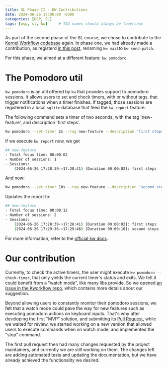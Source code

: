 ```yaml
---
title: SL Phase II - KW Contributions
date: 2024-06-26 17:00:00 -0300
categories: [USP, SL]
tags: [usp, sl, kw]     # TAG names should always be lowercase
---
```



As part of the second phase of the SL course, we chose to contribute to the [Kernel Workflow codebase](https://github.com/kworkflow/kworkflow) again. 
In phase one, we had already made a contribution, as registerd [in this post](https://bolgheroni.github.io/posts/SL-3/), renaming `kw mail`to `kw send-patch`.

For this phase, we aimed at a different feature: `kw pomodoro`.

# The Pomodoro util

`kw pomodoro` is an util offered by `kw` that provides support to pomodoro sessions. It allows users to set and check timers, with or without tags, that trigger notifications when a timer finishes. 
If tagged, those sessions are registered in a local `sqlite` database that feed the `kw report` feature.  

The following command sets a timer of two seconds, with the tag 'new-feature', and description 'first steps'.

```bash
kw pomodoro --set-timer 2s --tag new-feature --description 'first steps' 
```

If we execute `kw report` now, we get

```bash
## new-feature
- Total focus time: 00:00:02
- Number of sessions: 1
- Sessions:
    (2024-06-26 17:28:39->17:28:41) [Duration 00:00:02]: first steps
```

And now: 

```bash
kw pomodoro --set-timer 10s --tag new-feature --description 'second steps' 
```

Updates the report to:

```bash
## new-feature
- Total focus time: 00:00:12
- Number of sessions: 2
- Sessions:
    (2024-06-26 17:28:39->17:28:41) [Duration 00:00:02]: first steps
    (2024-06-26 17:29:36->17:29:46) [Duration 00:00:10]: second steps
```

For more information, refer to the [official kw docs](https://kworkflow.org/tutorials/pomodoro-report.html).

# Our contribution

Currently, to check the active timers, the user might execute `kw pomodoro --check-timer`, that only yields the current timer's status and exits. We felt it could benefit from a "watch mode", like many libs provide. So we opened [an issue in the Kworkflow repo](https://github.com/kworkflow/kworkflow/issues/1115), which contains more details about our suggestion.  

Beyond allowing users to constantly monitor their pomodoro sessions, we felt that a watch mode could pave the way for new features such as executing pomodoro actions on keyboard inputs. That's why after developing the first "MVP" solution, and submitting its [Pull Request](https://github.com/kworkflow/kworkflow/pull/1125), while we waited for review, we started working on a new version that allowed users to execute commands when on watch mode, and implemented the "stop" command. 

The first pull request then had many changes requested by the project maintainers, and currently  we are still working on them. The changes left are adding automated tests and updating the documentation, but we have already achieved the functionality we desired. 



